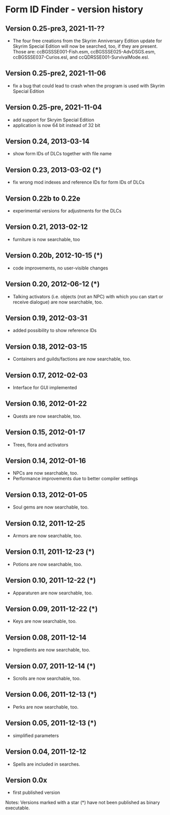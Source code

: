 # Form ID Finder - version history

## Version 0.25-pre3, 2021-11-??
- The four free creations from the Skyrim Anniversary Edition update for Skyrim
  Special Edition will now be searched, too, if they are present. Those are:
  ccBGSSSE001-Fish.esm, ccBGSSSE025-AdvDSGS.esm, ccBGSSSE037-Curios.esl, and
  ccQDRSSE001-SurvivalMode.esl.

## Version 0.25-pre2, 2021-11-06
- fix a bug that could lead to crash when the program is used with Skyrim
  Special Edition

## Version 0.25-pre, 2021-11-04
- add support for Skryim Special Edition
- application is now 64 bit instead of 32 bit

## Version 0.24, 2013-03-14
- show form IDs of DLCs together with file name

## Version 0.23, 2013-03-02 (*)
- fix wrong mod indexes and reference IDs for form IDs of DLCs

## Version 0.22b to 0.22e
- experimental versions for adjustments for the DLCs

## Version 0.21, 2013-02-12
- furniture is now searchable, too

## Version 0.20b, 2012-10-15 (*)
- code improvements, no user-visible changes

## Version 0.20, 2012-06-12 (*)
- Talking activators (i.e. objects (not an NPC) with which you can start or
  receive dialogue) are now searchable, too.

## Version 0.19, 2012-03-31
- added possibility to show reference IDs

## Version 0.18, 2012-03-15
- Containers and guilds/factions are now searchable, too.

## Version 0.17, 2012-02-03
- Interface for GUI implemented

## Version 0.16, 2012-01-22
- Quests are now searchable, too.

## Version 0.15, 2012-01-17
- Trees, flora and activators

## Version 0.14, 2012-01-16
- NPCs are now searchable, too.
- Performance improvements due to better compiler settings

## Version 0.13, 2012-01-05
- Soul gems are now searchable, too.

## Version 0.12, 2011-12-25
- Armors are now searchable, too.

## Version 0.11, 2011-12-23 (*)
- Potions are now searchable, too.

## Version 0.10, 2011-12-22 (*)
- Apparaturen are now searchable, too.

## Version 0.09, 2011-12-22 (*)
- Keys are now searchable, too.

## Version 0.08, 2011-12-14
- Ingredients are now searchable, too.

## Version 0.07, 2011-12-14 (*)
- Scrolls are now searchable, too.

## Version 0.06, 2011-12-13 (*)
- Perks are now searchable, too.

## Version 0.05, 2011-12-13 (*)
- simplified parameters

## Version 0.04, 2011-12-12
- Spells are included in searches.

## Version 0.0x
- first published version


Notes:
Versions marked with a star (*) have not been published as binary executable.

